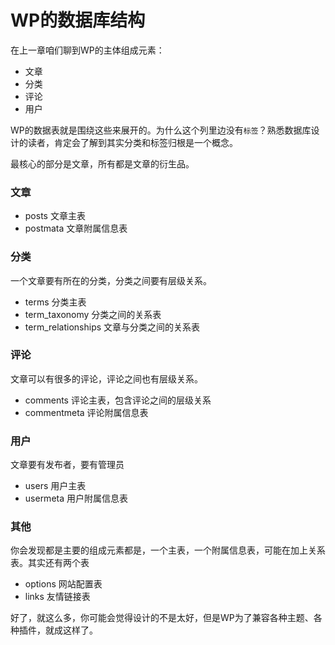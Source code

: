 # WP的数据库结构

在上一章咱们聊到WP的主体组成元素：

* 文章
* 分类
* 评论
* 用户

WP的数据表就是围绕这些来展开的。为什么这个列里边没有`标签`？熟悉数据库设计的读者，肯定会了解到其实分类和标签归根是一个概念。

最核心的部分是文章，所有都是文章的衍生品。

### 文章

* posts 文章主表
* postmata 文章附属信息表

### 分类

一个文章要有所在的分类，分类之间要有层级关系。
* terms 分类主表
* term_taxonomy 分类之间的关系表
* term_relationships 文章与分类之间的关系表

### 评论

文章可以有很多的评论，评论之间也有层级关系。
* comments 评论主表，包含评论之间的层级关系
* commentmeta 评论附属信息表

### 用户

文章要有发布者，要有管理员
* users 用户主表
* usermeta 用户附属信息表

### 其他

你会发现都是主要的组成元素都是，一个主表，一个附属信息表，可能在加上关系表。其实还有两个表
* options 网站配置表
* links 友情链接表

好了，就这么多，你可能会觉得设计的不是太好，但是WP为了兼容各种主题、各种插件，就成这样了。

